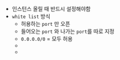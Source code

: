- 인스턴스 올릴 때 반드시 설정해야함
- `white list` 방식
    - 허용하는 `port` 만 오픈
    - 들어오는 `port` 와 나가는 `port`를 따로 지정
    - `0.0.0.0/0` = 모두 허용
    ![]()
    - 
    - 